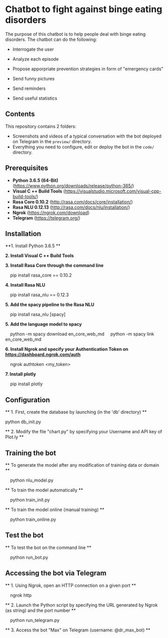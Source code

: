 Chatbot to fight against binge eating disorders
=============

The purpose of this chatbot is to help people deal with binge eating disorders. 
The chatbot can do the following:

- Interrogate the user

- Analyze each episode

- Propose apporpriate prevention strategies in form of "emergency cards"

- Send funny pictures

- Send reminders

- Send useful statistics


Contents
-------

This repository contains 2 folders:

- Screenshots and videos of a typical conversation with the bot deployed on Telegram in the `preview/` directory.
- Everything you need to configure, edit or deploy the bot in the `code/` directory.


Prerequisites
---------

- **Python 3.6.5 (64-Bit)** (https://www.python.org/downloads/release/python-365/)
- **Visual C ++ Build Tools** (https://visualstudio.microsoft.com/visual-cpp-build-tools/)
- **Rasa Core 0.10.2** (http://rasa.com/docs/core/installation/)
- **Rasa NLU 0.12.13** (http://rasa.com/docs/nlu/installation/)
- **Ngrok** (https://ngrok.com/download)
- **Telegram** (https://telegram.org/)

Installation
------------

**1. Install Python 3.6.5 **

**2. Install Visual C ++ Build Tools**

**3. Install Rasa Core through the command line**

    pip install rasa_core == 0.10.2

**4. Install Rasa NLU**

    pip install rasa_nlu == 0.12.3

**5. Add the spacy pipeline to the Rasa NLU**

    pip install rasa_nlu [spacy]

**5. Add the language model to spacy**

    python -m spacy download en_core_web_md
    python -m spacy link en_core_web_md

**6. Install Ngrok and specify your Authentication Token on https://dashboard.ngrok.com/auth**

    ngrok authtoken <my_token>

**7. Install plotly**

    pip install plotly


Configuration
------------
** 1. First, create the database by launching (in the 'db' directory) **

python db_init.py

** 2. Modify the file "chart.py" by specifying your Username and API key of Plot.ly **


Training the bot
---------

** To generate the model after any modification of training data or domain **

    python nlu_model.py

** To train the model automatically **

    python train_init.py

** To train the model online (manual training) **

    python train_online.py


Test the bot
---------

** To test the bot on the command line **

    python run_bot.py


Accessing the bot via Telegram
------------

** 1. Using Ngrok, open an HTTP connection on a given port **

    ngrok http <port>

** 2. Launch the Python script by specifying the URL generated by Ngrok (as string) and the port number **

    python run_telegram.py <URL> <port>

** 3. Access the bot "Max" on Telegram (username: @dr_max_bot) **